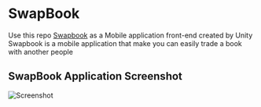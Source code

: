 # SwapBook
Use this repo [Swapbook](https://github.com/PePoDev/swap-book) as a Mobile application front-end created by Unity <br />
Swapbook is a mobile application that make you can easily trade a book with another people

## SwapBook Application Screenshot
![Screenshot](screenshots/)
